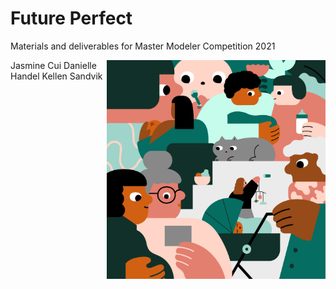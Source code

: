 # Future Perfect
Materials and deliverables for Master Modeler Competition 2021


<img align="right"
     src="https://github.com/daniellehandel/Future-Perfect/blob/main/Images/Backdrop.jpeg" 
     width="350" height="350" />


Jasmine Cui
Danielle Handel
Kellen Sandvik
